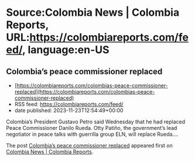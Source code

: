 # Source:Colombia News | Colombia Reports, URL:https://colombiareports.com/feed/, language:en-US

## Colombia’s peace commissioner replaced
 - [https://colombiareports.com/colombias-peace-commissioner-replaced](https://colombiareports.com/colombias-peace-commissioner-replaced)
 - RSS feed: https://colombiareports.com/feed/
 - date published: 2023-11-23T12:54:49+00:00

<p>Colombia&#8217;s President Gustavo Petro said Wednesday that he had replaced Peace Commissioner Danilo Rueda. Otty Patiño, the government&#8217;s lead negotiator in peace talks with guerrilla group ELN, will replace Rueda.&#8230;</p>
<p>The post <a href="https://colombiareports.com/colombias-peace-commissioner-replaced/" rel="nofollow">Colombia&#8217;s peace commissioner replaced</a> appeared first on <a href="https://colombiareports.com" rel="nofollow">Colombia News | Colombia Reports</a>.</p>


